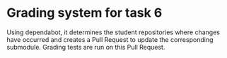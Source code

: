 # Grading system for task 6
Using dependabot, it determines the student repositories where changes have occurred and creates a Pull Request to update the corresponding submodule. Grading tests are run on this Pull Request.


